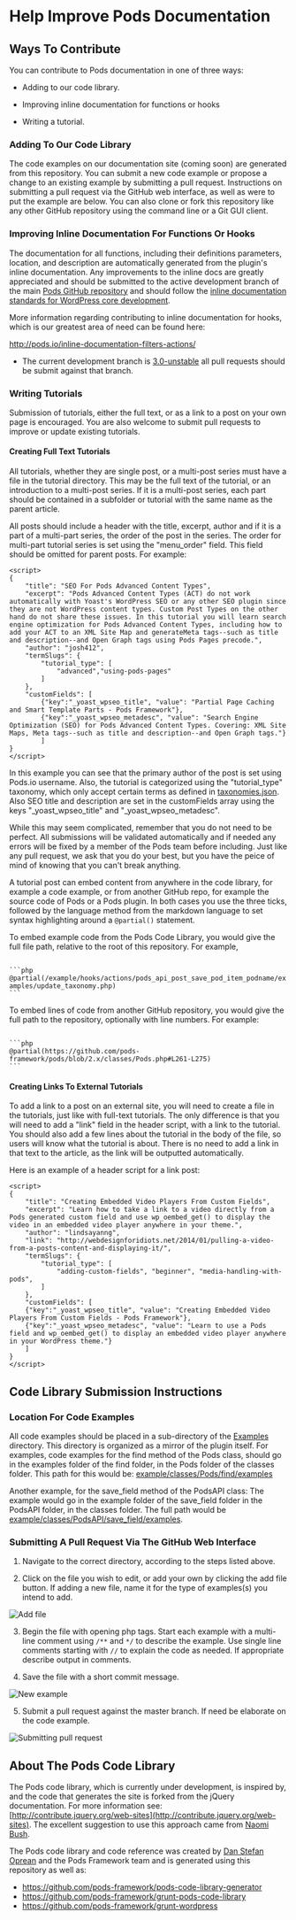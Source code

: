 # Help Improve Pods Documentation

## Ways To Contribute

You can contribute to Pods documentation in one of three ways:

* Adding to our code library.

* Improving inline documentation for functions or hooks

* Writing a tutorial.

### Adding To Our Code Library
The code examples on our documentation site (coming soon) are generated from this repository. You can submit a new code example or propose a change to an existing example by submitting a pull request. Instructions on submitting a pull request via the GitHub web interface, as well as were to put the example are below. You can also clone or fork this repository like any other GitHub repository using the command line or a Git GUI client.

### Improving Inline Documentation For Functions Or Hooks
The documentation for all functions, including their definitions parameters, location, and description are automatically generated from the plugin's inline documentation. Any improvements to the inline docs are greatly appreciated and should be submitted to the active development branch of the main [Pods GitHub repository](https://github.com/pods-framework/pods) and should follow the [inline documentation standards for WordPress core development](http://make.wordpress.org/core/handbook/inline-documentation-standards/php-documentation-standards/).

More information regarding contributing to inline documentation for hooks, which is our greatest area of need can be found here:

http://pods.io/inline-documentation-filters-actions/

* The current development branch is [3.0-unstable](https://github.com/pods-framework/pods/tree/3.0-unstable) all pull requests should be submit against that branch.

###  Writing Tutorials
Submission of tutorials, either the full text, or as a link to a post on your own page is encouraged. You are also welcome to submit pull requests to improve or update existing tutorials.

#### Creating Full Text Tutorials
All tutorials, whether they are single post, or a multi-post series must have a file in the tutorial directory. This may be the full text of the tutorial, or an introduction to a multi-post series. If it is a multi-post series, each part should be contained in a subfolder or tutorial with the same name as the parent article.

All posts should include a header with the title, excerpt, author and if it is a part of a multi-part series, the order of the post in the series. The order for multi-part tutorial series is set using the "menu_order" field. This field should be omitted for parent posts. For example:

```no-highlight
<script>
{
    "title": "SEO For Pods Advanced Content Types",
    "excerpt": "Pods Advanced Content Types (ACT) do not work automatically with Yoast's WordPress SEO or any other SEO plugin since they are not WordPress content types. Custom Post Types on the other hand do not share these issues. In this tutorial you will learn search engine optimization for Pods Advanced Content Types, including how to add your ACT to an XML Site Map and generateMeta tags--such as title and description--and Open Graph tags using Pods Pages precode.",
    "author": "josh412",
    "termSlugs": {
        "tutorial_type": [
            "advanced","using-pods-pages"
        ]
    },
    "customFields": [
        {"key":"_yoast_wpseo_title", "value": "Partial Page Caching and Smart Template Parts - Pods Framework"},
        {"key":"_yoast_wpseo_metadesc", "value": "Search Engine Optimization (SEO) for Pods Advanced Content Types. Covering: XML Site Maps, Meta tags--such as title and description--and Open Graph tags."}
        ]
}
</script>
```

In this example you can see that the primary author of the post is set using Pods.io username. Also, the tutorial is categorized using the "tutorial_type" taxonomy, which only accept certain terms as defined in [taxonomies.json](https://github.com/pods-framework/pods-code-library/blob/master/taxonomies.json). Also SEO title and description are set in the customFields array using the keys "_yoast_wpseo_title" and "_yoast_wpseo_metadesc".

While this may seem complicated, remember that you do not need to be perfect. All submissions will be validated automatically and if needed any errors will be fixed by a member of the Pods team before including. Just like any pull request, we ask that you do your best, but you have the peice of mind of knowing that you can't break anything.

A tutorial post can embed content from anywhere in the code library, for example a code example, or from another GitHub repo, for example the source code of Pods or a Pods plugin. In both cases you use the three ticks, followed by the language method from the markdown language to set syntax highlighting around a `@partial()` statement.

To embed example code from the Pods Code Library, you would give the full file path, relative to the root of this repository. For example,

<code>
&#96;&#96;&#96;php
@partial(/example/hooks/actions/pods_api_post_save_pod_item_podname/examples/update_taxonomy.php)
&#96;&#96;&#96;
</code>

To embed lines of code from another GitHub repository, you would give the full path to the repository, optionally with line numbers. For example:


<code>
&#96;&#96;&#96;php
@partial(https://github.com/pods-framework/pods/blob/2.x/classes/Pods.php#L261-L275)
&#96;&#96;&#96;
</code>

#### Creating Links To External Tutorials
To add a link to a post on an external site, you will need to create a file in the tutorials, just like with full-text tutorials. The only difference is that you will need to add a "link" field in the header script, with a link to the tutorial. You should also add a few lines about the tutorial in the body of the file, so users will know what the tutorial is about. There is no need to add a link in that text to the article, as the link will be outputted automatically.

Here is an example of a header script for a link post:

```no-highlight
<script>
{
    "title": "Creating Embedded Video Players From Custom Fields",
    "excerpt": "Learn how to take a link to a video directly from a Pods generated custom field and use wp_oembed_get() to display the video in an embedded video player anywhere in your theme.",
    "author": "lindsayanng",
    "link": "http://webdesignforidiots.net/2014/01/pulling-a-video-from-a-posts-content-and-displaying-it/",
    "termSlugs": {
        "tutorial_type": [
            "adding-custom-fields", "beginner", "media-handling-with-pods",
        ]
    },
    "customFields": [
    {"key":"_yoast_wpseo_title", "value": "Creating Embedded Video Players From Custom Fields - Pods Framework"},
    {"key":"_yoast_wpseo_metadesc", "value": "Learn to use a Pods field and wp_oembed_get() to display an embedded video player anywhere in your WordPress theme."}
    ]
}
</script>
```

## Code Library Submission Instructions
### Location For Code Examples
All code examples should be placed in a sub-directory of the [Examples](https://github.com/pods-framework/pods-code-library/tree/master/example) directory. This directory is organized as a mirror of the plugin itself. For examples, code examples for the find method of the Pods class, should go in the examples folder of the find folder, in the Pods folder of the classes folder. This path for this would be: [example/classes/Pods/find/examples](https://github.com/pods-framework/pods-code-library/tree/master/example/classes/Pods/find/examples)

Another example, for the save_field method of the PodsAPI class: The example would go in the example folder of the save_field folder in the PodsAPI folder, in the classes folder. The full path would be [example/classes/PodsAPI/save_field/examples](https://github.com/pods-framework/pods-code-library/tree/master/example/classes/PodsAPI/save_field/examples).

###  Submitting A Pull Request Via The GitHub Web Interface

1) Navigate to the correct directory, according to the steps listed above.

2) Click on the file you wish to edit, or add your own by clicking the add file button. If adding a new file, name it for the type of examples(s) you intend to add.

![Add file](http://i.imgur.com/TcRfQaa.png "Adding a new file")


3) Begin the file with opening php tags. Start each example with a multi-line comment using `/**` and `*/` to describe the example. Use single line comments starting with `//` to explain the code as needed. If appropriate describe output in comments.

4) Save the file with a short commit message.

![New example](http://i.imgur.com/Od53Bgb.png "Creating new code example")


5) Submit a pull request against the master branch. If need be elaborate on the code example.

![Submitting pull request](http://i.imgur.com/33LmA9W.png "Submitting a new pull request")


## About The Pods Code Library
The Pods code library, which is currently under development, is inspired by, and the code that generates the site is forked from the jQuery documentation. For more information see: [http://contribute.jquery.org/web-sites](http://contribute.jquery.org/web-sites). The excellent suggestion to use this approach came from [Naomi Bush](https://naomicbush.com/).

The Pods code library and code reference was created by [Dan Stefan Oprean](https://github.com/unknownnf) and the Pods Framework team and is generated using this repository as well as:

* https://github.com/pods-framework/pods-code-library-generator
* https://github.com/pods-framework/grunt-pods-code-library
* https://github.com/pods-framework/grunt-wordpress
